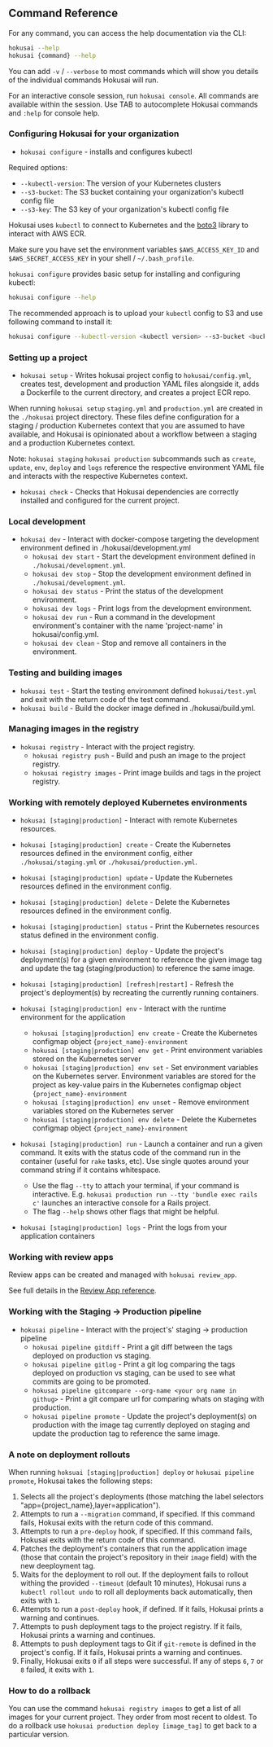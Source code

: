 ## Command Reference

For any command, you can access the help documentation via the CLI:

```bash
hokusai --help
hokusai {command} --help
```

You can add `-v` / `--verbose` to most commands which will show you details of the individual commands Hokusai will run.

For an interactive console session, run `hokusai console`.  All commands are available within the session.  Use TAB to autocomplete Hokusai commands and `:help` for console help.

### Configuring Hokusai for your organization

* `hokusai configure` - installs and configures kubectl

Required options:
  - `--kubectl-version`:  The version of your Kubernetes clusters
  - `--s3-bucket`: The S3 bucket containing your organization's kubectl config file
  - `--s3-key`: The S3 key of your organization's kubectl config file

Hokusai uses `kubectl` to connect to Kubernetes and the [boto3](https://github.com/boto/boto3) library to interact with AWS ECR.

Make sure you have set the environment variables `$AWS_ACCESS_KEY_ID` and `$AWS_SECRET_ACCESS_KEY` in your shell / `~/.bash_profile`.

`hokusai configure` provides basic setup for installing and configuring kubectl:

```bash
hokusai configure --help
```

The recommended approach is to upload your `kubectl` config to S3 and use following command to install it:

```bash
hokusai configure --kubectl-version <kubectl version> --s3-bucket <bucket name> --s3-key <file key>
```

### Setting up a project

* `hokusai setup` - Writes hokusai project config to `hokusai/config.yml`, creates test, development and production YAML files alongside it, adds a Dockerfile to the current directory, and creates a project ECR repo.

When running `hokusai setup` `staging.yml` and `production.yml` are created in the `./hokusai` project directory. These files define configuration for a staging / production Kubernetes context that you are assumed to have available, and Hokusai is opinionated about a workflow between a staging and a production Kubernetes context.

Note: `hokusai staging` `hokusai production` subcommands such as `create`, `update`, `env`, `deploy` and `logs` reference the respective environment YAML file and interacts with the respective Kubernetes context.

* `hokusai check` - Checks that Hokusai dependencies are correctly installed and configured for the current project.

### Local development

* `hokusai dev` - Interact with docker-compose targeting the development environment defined in ./hokusai/development.yml
  - `hokusai dev start` - Start the development environment defined in `./hokusai/development.yml`.
  - `hokusai dev stop` - Stop the development environment defined in `./hokusai/development.yml`.
  - `hokusai dev status` - Print the status of the development environment.
  - `hokusai dev logs` - Print logs from the development environment.
  - `hokusai dev run` - Run a command in the development environment's container with the name 'project-name' in hokusai/config.yml.
  - `hokusai dev clean` - Stop and remove all containers in the environment.


### Testing and building images

* `hokusai test` - Start the testing environment defined `hokusai/test.yml` and exit with the return code of the test command.
* `hokusai build` - Build the docker image defined in ./hokusai/build.yml.


### Managing images in the registry

* `hokusai registry` - Interact with the project registry.
  - `hokusai registry push` - Build and push an image to the project registry.
  - `hokusai registry images` - Print image builds and tags in the project registry.

### Working with remotely deployed Kubernetes environments

* `hokusai [staging|production]` - Interact with remote Kubernetes resources.

* `hokusai [staging|production] create` - Create the Kubernetes resources defined in the environment config, either `./hokusai/staging.yml` or `./hokusai/production.yml`.
* `hokusai [staging|production] update` - Update the Kubernetes resources defined in the environment config.
* `hokusai [staging|production] delete` - Delete the Kubernetes resources defined in the environment config.
* `hokusai [staging|production] status` - Print the Kubernetes resources status defined in the environment config.

* `hokusai [staging|production] deploy` - Update the project's deployment(s) for a given environment to reference the given image tag and update the tag (staging/production) to reference the same image.
* `hokusai [staging|production] [refresh|restart]` - Refresh the project's deployment(s) by recreating the currently running containers.

* `hokusai [staging|production] env` - Interact with the runtime environment for the application
  - `hokusai [staging|production] env create` - Create the Kubernetes configmap object `{project_name}-environment`
  - `hokusai [staging|production] env get` - Print environment variables stored on the Kubernetes server
  - `hokusai [staging|production] env set` - Set environment variables on the Kubernetes server. Environment variables are stored for the project as key-value pairs in the Kubernetes configmap object `{project_name}-environment`
  - `hokusai [staging|production] env unset` - Remove environment variables stored on the Kubernetes server
  - `hokusai [staging|production] env delete` - Delete the Kubernetes configmap object `{project_name}-environment`

* `hokusai [staging|production] run` - Launch a container and run a given command. It exits with the status code of the command run in the container (useful for `rake` tasks, etc). Use single quotes around your command string if it contains whitespace.
  - Use the flag `--tty` to attach your terminal, if your command is interactive. E.g. `hokusai production run --tty 'bundle exec rails c'` launches an interactive console for a Rails project.
  - The flag `--help` shows other flags that might be helpful.
* `hokusai [staging|production] logs` - Print the logs from your application containers


### Working with review apps

Review apps can be created and managed with `hokusai review_app`.

See full details in the [Review App reference](Review_Apps.md).

### Working with the Staging -> Production pipeline

* `hokusai pipeline` - Interact with the project's' staging -> production pipeline
  - `hokusai pipeline gitdiff` - Print a git diff between the tags deployed on production vs staging.
  - `hokusai pipeline gitlog`  - Print a git log comparing the tags deployed on production vs staging, can be used to see what commits are going to be promoted.
  - `hokusai pipeline gitcompare --org-name <your org name in githug>` - Print a git compare url for comparing whats on staging with production.
  - `hokusai pipeline promote` - Update the project's deployment(s) on production with the image tag currently deployed on staging and update the production tag to reference the same image.

### A note on deployment rollouts

When running `hoksuai [staging|production] deploy` or `hokusai pipeline promote`, Hokusai takes the following steps:
1) Selects all the project's deployments (those matching the label selectors "app={project_name},layer=application").
2) Attempts to run a `--migration` command, if specified.  If this command fails, Hokusai exits with the return code of this command.
3) Attempts to run a `pre-deploy` hook, if specified.  If this command fails, Hokusai exits with the return code of this command.
4) Patches the deployment's containers that run the application image (those that contain the project's repository in their `image` field) with the new deeployment tag.
5) Waits for the deployment to roll out.  If the deployment fails to rollout withing the provided `--timeout` (default 10 minutes), Hokusai runs a `kubectl rollout undo` to roll all deployments back automatically, then exits with `1`.
6) Attempts to run a `post-deploy` hook, if defined.  If it fails, Hokusai prints a warning and continues.
7) Attempts to push deployment tags to the project registry.  If it fails, Hokusai prints a warning and continues.
8) Attempts to push deployment tags to Git if `git-remote` is defined in the project's config.  If it fails, Hokusai prints a warning and continues.
9) Finally, Hokusai exits `0` if all steps were successful.  If any of steps `6`, `7` or `8` failed, it exits with `1`.

### How to do a rollback

You can use the command `hokusai registry images` to get a list of all images for your current project. They order from most recent to oldest. To do a rollback use `hokusai production deploy [image_tag]` to get back to a particular version. 
